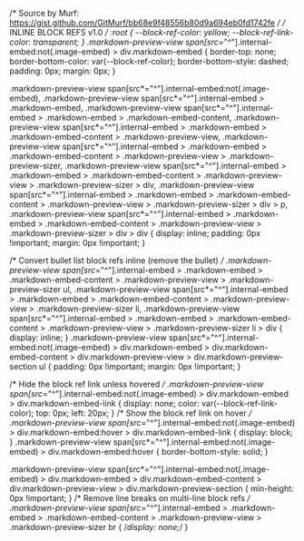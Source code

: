 /* Source by Murf: https://gist.github.com/GitMurf/bb68e9f48556b80d9a694eb0fd1742fe */
/* INLINE BLOCK REFS v1.0 */
:root {
    --block-ref-color: yellow;
    --block-ref-link-color: transparent;
}
.markdown-preview-view span[src*="^"].internal-embed:not(.image-embed) > div.markdown-embed {
    border-top: none;
    border-bottom-color: var(--block-ref-color);
    border-bottom-style: dashed;
    padding: 0px;
    margin: 0px;
}

.markdown-preview-view span[src*="^"].internal-embed:not(.image-embed),
.markdown-preview-view span[src*="^"].internal-embed > .markdown-embed,
.markdown-preview-view span[src*="^"].internal-embed > .markdown-embed > .markdown-embed-content,
.markdown-preview-view span[src*="^"].internal-embed > .markdown-embed > .markdown-embed-content > .markdown-preview-view,
.markdown-preview-view span[src*="^"].internal-embed > .markdown-embed > .markdown-embed-content > .markdown-preview-view > .markdown-preview-sizer,
.markdown-preview-view span[src*="^"].internal-embed > .markdown-embed > .markdown-embed-content > .markdown-preview-view > .markdown-preview-sizer > div,
.markdown-preview-view span[src*="^"].internal-embed > .markdown-embed > .markdown-embed-content > .markdown-preview-view > .markdown-preview-sizer > div > p,
.markdown-preview-view span[src*="^"].internal-embed > .markdown-embed > .markdown-embed-content > .markdown-preview-view > .markdown-preview-sizer > div > div {
    display: inline;
    padding: 0px !important;
    margin: 0px !important;
}

/* Convert bullet list block refs inline (remove the bullet) */
.markdown-preview-view span[src*="^"].internal-embed > .markdown-embed > .markdown-embed-content > .markdown-preview-view > .markdown-preview-sizer ul,
.markdown-preview-view span[src*="^"].internal-embed > .markdown-embed > .markdown-embed-content > .markdown-preview-view > .markdown-preview-sizer li,
.markdown-preview-view span[src*="^"].internal-embed > .markdown-embed > .markdown-embed-content > .markdown-preview-view > .markdown-preview-sizer li > div {
    display: inline;
}
.markdown-preview-view span[src*="^"].internal-embed:not(.image-embed) > div.markdown-embed > div.markdown-embed-content > div.markdown-preview-view > div.markdown-preview-section ul {
    padding: 0px !important;
    margin: 0px !important;
}

/* Hide the block ref link unless hovered */
.markdown-preview-view span[src*="^"].internal-embed:not(.image-embed) > div.markdown-embed > div.markdown-embed-link {
    display: none;
    color: var(--block-ref-link-color);
    top: 0px;
    left: 20px;
}
/* Show the block ref link on hover */
.markdown-preview-view span[src*="^"].internal-embed:not(.image-embed) > div.markdown-embed:hover > div.markdown-embed-link {
    display: block;
}
.markdown-preview-view span[src*="^"].internal-embed:not(.image-embed) > div.markdown-embed:hover {
    border-bottom-style: solid;
}

.markdown-preview-view span[src*="^"].internal-embed:not(.image-embed) > div.markdown-embed > div.markdown-embed-content > div.markdown-preview-view > div.markdown-preview-section {
    min-height: 0px !important;
}
/* Remove line breaks on multi-line block refs */
.markdown-preview-view span[src*="^"].internal-embed > .markdown-embed > .markdown-embed-content > .markdown-preview-view > .markdown-preview-sizer br {
    /*display: none;*/
}